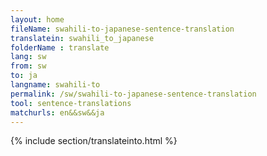 ```yaml
---
layout: home
fileName: swahili-to-japanese-sentence-translation
translatein: swahili_to_japanese
folderName : translate
lang: sw
from: sw
to: ja
langname: swahili-to
permalink: /sw/swahili-to-japanese-sentence-translation
tool: sentence-translations
matchurls: en&&sw&&ja
---
```

{% include section/translateinto.html %}

